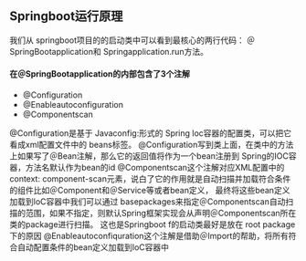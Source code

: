 ## Springboot运行原理
我们从 springboot项目的的启动类中可以看到最核心的两行代码：
＠SpringBootapplication和 Springapplication.run方法。
#### 在＠SpringBootapplication的内部包含了3个注解
- 	@Configuration
- 	@Enableautoconfiguration
- 	@Componentscan

@Configuration是基于 Javaconfig:形式的 Spring loc容器的配置类，可以把它看成xml配置文件中的 beans标签。
@Configuration写到类上面，在类中的方法上如果写了＠Bean注解，那么它的返回值将作为一个bean注册到 Spring的IOC容器，方法名默认作为bean的id
@Componentscan这个注解对应XML配置中的context: component-scan元素，说白了它的作用就是自动扫描并加载符合条件的组件比如＠Component和＠Service等或者bean定义，
最终将这些bean定义加载到loC容器中我们可以通过 basepackages来指定＠Componentscan自动扫描的范围，如果不指定，则默认Spring框架实现会从声明＠Componentscan所在类的package进行扫描。
这也是Springboot f的启动类最好是放在 root package下的原因
@Enableautoconfiquration这个注解是借助＠Import的帮助，将所有符合自动配置条件的bean定义加载到loC容器中